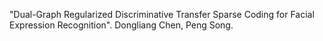 "Dual-Graph Regularized Discriminative Transfer Sparse Coding for Facial Expression Recognition". Dongliang Chen, Peng Song.
